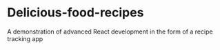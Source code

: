 # Delicious-food-recipes
A demonstration of advanced React development in the form of a recipe tracking app
